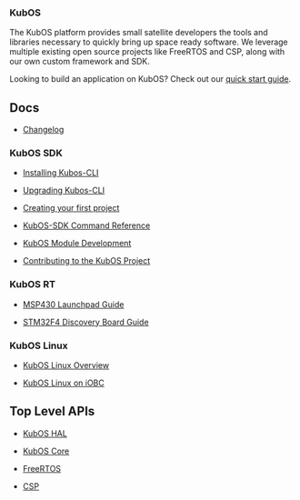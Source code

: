 ### KubOS

The KubOS platform provides small satellite developers the tools and libraries necessary to quickly bring up space ready software. We leverage multiple existing open source projects like FreeRTOS and CSP, along with our own custom framework and SDK.

Looking to build an application on KubOS? Check out our [quick start guide](docs/first-project.md).

## Docs

 - [Changelog](docs/changelog.md)
 
### KubOS SDK

 - [Installing Kubos-CLI](docs/cli-installing.md)

 - [Upgrading Kubos-CLI](docs/cli-upgrading.md)

 - [Creating your first project](docs/first-project.md)

 - [KubOS-SDK Command Reference](docs/sdk-reference.md)

 - [KubOS Module Development](docs/kubos-development.md)

 - [Contributing to the KubOS Project](docs/contribution-process.md)
 
### KubOS RT

 - [MSP430 Launchpad Guide](docs/MSP430-launchpad-guide.md)

 - [STM32F4 Discovery Board Guide](docs/STM32F4-discovery-board-guide.md)
 
### KubOS Linux
 
 - [KubOS Linux Overview](docs/Linux_Overview.md)
 
 - [KubOS Linux on iOBC](docs/Linux_on_iOBC.md)


## Top Level APIs

 - [KubOS HAL](./kubos-hal/index.html)

 - [KubOS Core](./kubos-core/index.html)

 - [FreeRTOS](./freertos/index.html)

 - [CSP](./libcsp/index.html)
